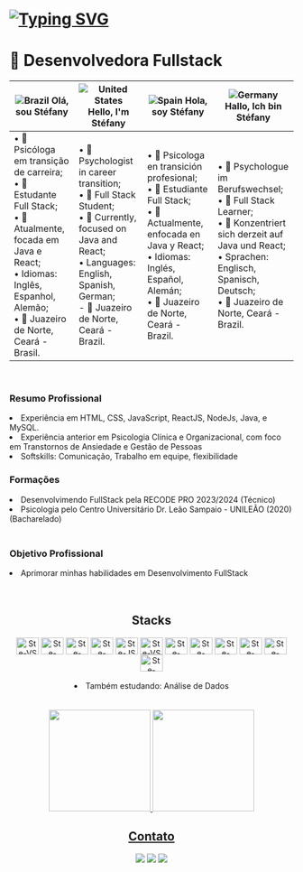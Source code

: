 # [![Typing SVG](https://readme-typing-svg.herokuapp.com?font=Fira+Code&pause=1000&color=1D950E&random=false&width=435&lines=Welcome!+I'm+St%C3%A9fany+Marques+%F0%9F%91%8B)](https://git.io/typing-svg)

# 🚀 Desenvolvedora Fullstack 

| ![Brazil](https://raw.githubusercontent.com/stevenrskelton/flag-icon/master/png/16/country-4x3/br.png "Brazil") Olá, sou Stéfany | ![United States](https://raw.githubusercontent.com/stevenrskelton/flag-icon/master/png/16/country-4x3/us.png "United States") Hello, I'm Stéfany | ![Spain](https://raw.githubusercontent.com/stevenrskelton/flag-icon/master/png/16/country-4x3/es.png "Spain") Hola, soy Stéfany  | ![Germany](https://raw.githubusercontent.com/stevenrskelton/flag-icon/master/png/16/country-4x3/de.png "Germany") Hallo, Ich bin Stéfany |
| --- | --- | --- | --- |
| • 🔱 Psicóloga em transição de carreira;<br>• 📝 Estudante Full Stack;<br>• 📝 Atualmente, focada em Java e React;<br>• Idiomas:<br> Inglês, Espanhol, Alemão;<br>• 📍 Juazeiro de Norte, Ceará - Brasil. | • 🔱 Psychologist in career transition;<br>• 📝 Full Stack Student;<br>• 📝 Currently, focused on Java and React;<br>• Languages:<br> English, Spanish, German;<br> - 📍 Juazeiro de Norte, Ceará - Brazil. | • 🔱 Psicologa en transición profesional;<br>• 📝 Estudiante Full Stack;<br>• 📝 Actualmente, enfocada en Java y React;<br>• Idiomas:<br> Inglés, Español, Alemán;<br>• 📍 Juazeiro de Norte, Ceará - Brazil. | • 🔱 Psychologue im Berufswechsel;<br>• 📝 Full Stack Learner;<br>• 📝 Konzentriert sich derzeit auf Java und React;<br>• Sprachen:<br> Englisch, Spanisch, Deutsch;<br>• 📍 Juazeiro de Norte, Ceará - Brazil. |

<img align="right">
<div align="center">

<br>

<div align="left">
<h3> Resumo Profissional</h3>
<li> Experiência em HTML, CSS, JavaScript, ReactJS, NodeJs, Java, e MySQL. </li>
<li> Experiência anterior em Psicologia Clínica e Organizacional, com foco em Transtornos de Ansiedade e Gestão de Pessoas </li>
<li> Softskills: Comunicação, Trabalho em equipe, flexibilidade </li>


<h3> <strong> Formações </strong> </h3> 
<li> Desenvolvimendo FullStack pela RECODE PRO 2023/2024 (Técnico) </li>
<li> Psicologia pelo Centro Universitário Dr. Leão Sampaio - UNILEÃO (2020) (Bacharelado) </li>ㅤ 


<h3>Objetivo Profissional </h3>
<li> Aprimorar minhas habilidades em Desenvolvimento FullStack </li>

</div><br>


<div style="display: inline_block" align = "center"><br> 
  <h2> Stacks </h2>
  <img align="center" alt="Ste-VS" height="30" width="40" src="https://cdn.jsdelivr.net/gh/devicons/devicon/icons/vscode/vscode-original.svg">  
  <img align="center" alt="Ste-Html" height="30" width="40" src="https://cdn.jsdelivr.net/gh/devicons/devicon/icons/html5/html5-original.svg">
  <img align="center" alt="Ste-CSS" height="30" width="40" src="https://cdn.jsdelivr.net/gh/devicons/devicon/icons/css3/css3-original.svg">
 <img align="center" alt="Ste-bootstrap" height="30" width="40" src="https://cdn.jsdelivr.net/gh/devicons/devicon/icons/bootstrap/bootstrap-original.svg">  
  <img align="center" alt="Ste-JS" height="30" width="40" src="https://cdn.jsdelivr.net/gh/devicons/devicon/icons/javascript/javascript-plain.svg"> 
  <img align="center" alt="Ste-VS" height="30" width="40" src="https://skillicons.dev/icons?i=github">  
  <img align="center" alt="Ste-Java" height="30" width="40" src="https://cdn.jsdelivr.net/gh/devicons/devicon/icons/java/java-original.svg"> 
  <img align="center" alt="Ste-Linux" height="30" width="40" src="https://cdn.jsdelivr.net/gh/devicons/devicon/icons/linux/linux-original.svg">   
  <img align="center" alt="Ste-Mysql" height="30" width="40" src="https://cdn.jsdelivr.net/gh/devicons/devicon/icons/mysql/mysql-original.svg"> 
  <img align="center" alt="Ste-Nodejs" height="30" width="40" src="https://cdn.jsdelivr.net/gh/devicons/devicon/icons/nodejs/nodejs-original.svg">
  <img align="center" alt="Ste-react" height="30" width="40" src="https://cdn.jsdelivr.net/gh/devicons/devicon/icons/react/react-original.svg">
  <img align="center" alt="Ste-nextjs" height="30" width="40" src="https://miro.medium.com/v2/resize:fit:720/format:webp/1*W0fC854FAMD1EP60bnl2lg.png">
</div><br>
<li> Também estudando: Análise de Dados </li>
<br><br>
<div align = "center">  
<a href="https://github.com/Stephmarquess">
<img loading="lazy" height="180em" src="https://github-readme-stats.vercel.app/api/top-langs/?username=Stephmarquess&layout=compact&langs_count=7&theme=dracula&title_color=32CD32"/>
<img loading="lazy" height="180em" src="https://github-readme-stats.vercel.app/api?username=Stephmarquess&show_icons=true&theme=dracula&include_all_commits=true&count_private=true&title_color=32CD32"/>
</div>    
  

  <h2> Contato </h2>
  <a href="https://www.linkedin.com/in/st%C3%A9fany-marques/" target="_blank"><img src="https://img.shields.io/badge/-LinkedIn-%230077B5?style=for-the-badge&logo=linkedin&logoColor=white" target="_blank"></a>
  <a href =mailto:smouramkt@gmail.com"><img src="https://img.shields.io/badge/-Gmail-%23333?style=for-the-badge&logo=gmail&logoColor=white" target="_blank"></a>
  <a href="https://instagram.com/stephmarques_" target="_blank"><img src="https://img.shields.io/badge/-Instagram-%23E4405F?style=for-the-badge&logo=instagram&logoColor=white" target="_blank"></a>
</div>
